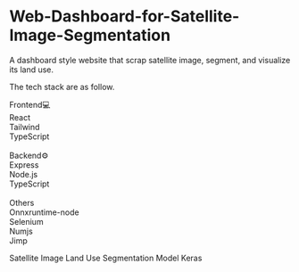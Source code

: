 # Web-Dashboard-for-Satellite-Image-Segmentation


A dashboard style website that scrap satellite image, segment, and visualize its land use.<br/>


The tech stack are as follow.<br/>

Frontend💻<br/>
React<br/>
Tailwind<br/>
TypeScript<br/>
<br/>
Backend⚙️<br/>
Express<br/>
Node.js<br/>
TypeScript<br/>
<br/>
Others<br/>
Onnxruntime-node<br/>
Selenium<br/>
Numjs<br/>
Jimp<br/>


Satellite Image Land Use Segmentation Model
Keras




